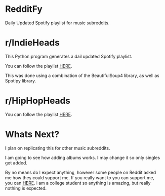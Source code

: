 # RedditFy
Daily Updated Spotify playlist for music subreddits.

# r/IndieHeads

This Python program generates a dail updated Spotify playlist.

You can follow the playlist [HERE](https://open.spotify.com/user/99kylel/playlist/75svY6VFRSQ1CCXZa6t9Bk?si=YngA_VoiRBKOMPNo4-Q20g).

This was done using a combination of the BeautifulSoup4 library, as well as Spotipy library.

# r/HipHopHeads


You can follow the playlist [HERE](https://open.spotify.com/user/99kylel/playlist/6L13eWId1qkQibMJLKAcI5?si=REKHH4FuRYiaqOt4FBsbSA).



# Whats Next?

I plan on replicating this for other music subreddits.

I am going to see how adding albums works. I may change it so only singles get added.

By no means do I expect anything, however some people on Reddit asked me how they could support me. If you really want to you can support me, you can [HERE](paypal.me/jkl1999). I am a college student so anything is amazing, but really nothing is expected.
